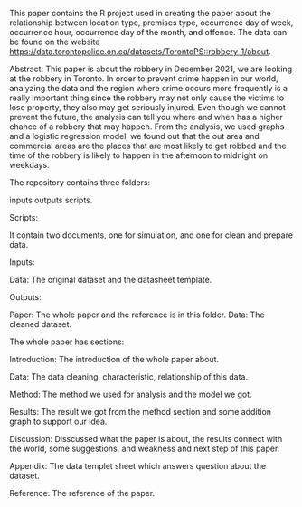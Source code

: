 This paper contains the R project used in creating the paper about the relationship between location type, premises type, occurrence day of week, occurrence hour, occurrence day of the month, and offence. The data can be found on the website https://data.torontopolice.on.ca/datasets/TorontoPS::robbery-1/about.

Abstract: This paper is about the robbery in December 2021, we are looking at the robbery in Toronto. In order to prevent crime happen in our world, analyzing the data and the region where crime occurs more frequently is a really important thing since the robbery may not only cause the victims to lose property, they also may get seriously injured. Even though we cannot prevent the future, the analysis can tell you where and when has a higher chance of a robbery that may happen. From the analysis, we used graphs and a logistic regression model, we found out that the out area and commercial areas are the places that are most likely to get robbed and the time of the robbery is likely to happen in the afternoon to midnight on weekdays.

The repository contains three folders:

inputs
outputs
scripts.


Scripts:

It contain two documents, one for simulation, and one for clean and prepare data.


Inputs: 

Data: The original dataset and the datasheet template.


Outputs: 

Paper: The whole paper and the reference is in this folder.
Data: The cleaned dataset.



The whole paper has sections:

Introduction: The introduction of the whole paper about.

Data: The data cleaning, characteristic, relationship of this data.

Method: The method we used for analysis and the model we got.

Results: The result we got from the method section and some addition graph to support our idea.

Discussion: Disscussed what the paper is about, the results connect with the world, some suggestions, and weakness and next step of this paper.

Appendix: The data templet sheet which answers question about the dataset.

Reference: The reference of the paper.